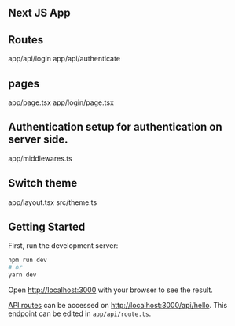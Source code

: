 ## Next JS App
## Routes
app/api/login
app/api/authenticate

## pages
app/page.tsx
app/login/page.tsx

## Authentication setup for authentication on server side. 

app/middlewares.ts 

## Switch theme

app/layout.tsx
src/theme.ts

## Getting Started

First, run the development server:

```bash
npm run dev
# or
yarn dev
```

Open [http://localhost:3000](http://localhost:3000) with your browser to see the result.



[API routes](https://nextjs.org/docs/app/building-your-application) can be accessed on [http://localhost:3000/api/hello](http://localhost:3000/api/hello). This endpoint can be edited in `app/api/route.ts`.




